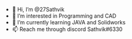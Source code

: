 - 👋 Hi, I’m @27Sathvik
- 👀 I’m interested in Programming and CAD
- 🌱 I’m currently learning JAVA and Solidworks
- 📫 Reach me through discord Sathvik#6330

<!---
27Sathvik/27Sathvik is a ✨ special ✨ repository because its `README.md` (this file) appears on your GitHub profile.
You can click the Preview link to take a look at your changes.
--->
